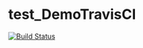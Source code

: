 # test_DemoTravisCI
[![Build Status](https://travis-ci.org/jerrycnhung/test_DemoTravisCI.svg?branch=master)](https://travis-ci.org/jerrycnhung/test_DemoTravisCI)